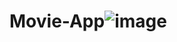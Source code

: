 # Movie-App![image](https://github.com/user-attachments/assets/a55f87d1-6fe9-4829-ae1e-0ee98dee1fd3)
